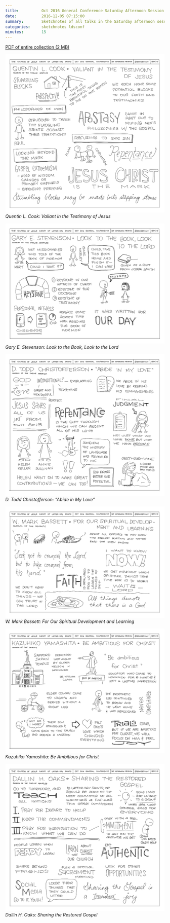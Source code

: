 ```yaml
---
title:          Oct 2016 General Conference Saturday Afternoon Session Sketchnotes
date:           2016-12-05 07:15:00
summary:        Sketchnotes of all talks in the Saturday afternoon session from Oct 2016 LDS General Conference
categories:     sketchnotes ldsconf
minutes:        15
---
```


[PDF of entire collection (2 MB)](/images/sketchnotes/general-conference-oct-2016/oct-2016-general-conference-03-sat-afternoon-sketchnotes.pdf)

![General Conference 12](/images/sketchnotes/general-conference-oct-2016/oct-2016-general-conference-sketchnote-12.jpg)
_Quentin L. Cook: Valiant in the Testimony of Jesus_

![General Conference 13](/images/sketchnotes/general-conference-oct-2016/oct-2016-general-conference-sketchnote-13.jpg)
_Gary E. Stevenson: Look to the Book, Look to the Lord_

![General Conference 14](/images/sketchnotes/general-conference-oct-2016/oct-2016-general-conference-sketchnote-14.jpg)
_D. Todd Christofferson: “Abide in My Love”_

![General Conference 15](/images/sketchnotes/general-conference-oct-2016/oct-2016-general-conference-sketchnote-15.jpg)
_W. Mark Bassett: For Our Spiritual Development and Learning_

![General Conference 16](/images/sketchnotes/general-conference-oct-2016/oct-2016-general-conference-sketchnote-16.jpg)
_Kazuhiko Yamashita: Be Ambitious for Christ_

![General Conference 17](/images/sketchnotes/general-conference-oct-2016/oct-2016-general-conference-sketchnote-17.jpg)
_Dallin H. Oaks: Sharing the Restored Gospel_
